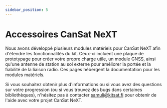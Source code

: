 ```yaml
---
sidebar_position: 5
---
```


# Accessoires CanSat NeXT

Nous avons développé plusieurs modules matériels pour CanSat NeXT afin d'étendre les fonctionnalités du kit. Ceux-ci incluent une plaque de prototypage pour créer votre propre charge utile, un module GNSS, ainsi qu'une antenne de station au sol externe pour améliorer la portée et la fiabilité de la liaison radio. Ces pages hébergent la documentation pour les modules matériels.

Si vous souhaitez obtenir plus d'informations ou si vous avez des questions sur votre progression (ou si vous trouvez des bugs dans certaines bibliothèques), n'hésitez pas à contacter samuli@kitsat.fi pour obtenir de l'aide avec votre projet CanSat NeXT.